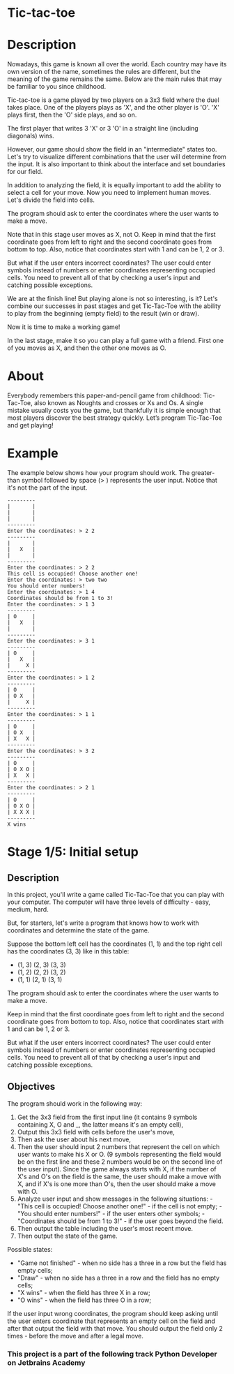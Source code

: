 # Tic-tac-toe

# Description 

Nowadays, this game is known all over the world. Each country may have its own version of the name, sometimes the rules are different, but the meaning of the game remains the same. Below are the main rules that may be familiar to you since childhood.

Tic-tac-toe is a game played by two players on a 3x3 field where the duel takes place. One of the players plays as 'X', and the other player is 'O'. 'X' plays first, then the 'O' side plays, and so on.

The first player that writes 3 'X' or 3 'O' in a straight line (including diagonals) wins.

However, our game should show the field in an "intermediate" states too. Let's try to visualize different combinations that the user will determine from the input. It is also important to think about the interface and set boundaries for our field.

In addition to analyzing the field, it is equally important to add the ability to select a cell for your move. Now you need to implement human moves. Let's divide the field into cells.

The program should ask to enter the coordinates where the user wants to make a move.

Note that in this stage user moves as X, not O. Keep in mind that the first coordinate goes from left to right and the second coordinate goes from bottom to top. Also, notice that coordinates start with 1 and can be 1, 2 or 3.

But what if the user enters incorrect coordinates? The user could enter symbols instead of numbers or enter coordinates representing occupied cells. You need to prevent all of that by checking a user's input and catching possible exceptions.

We are at the finish line! But playing alone is not so interesting, is it? Let's combine our successes in past stages and get Tic-Tac-Toe with the ability to play from the beginning (empty field) to the result (win or draw).

Now it is time to make a working game!

In the last stage, make it so you can play a full game with a friend. First one of you moves as X, and then the other one moves as O.

# About
Everybody remembers this paper-and-pencil game from childhood: Tic-Tac-Toe, also known as Noughts and crosses or Xs and Os. A single mistake usually costs you the game, but thankfully it is simple enough that most players discover the best strategy quickly. Let’s program Tic-Tac-Toe and get playing!

# Example

The example below shows how your program should work.
The greater-than symbol followed by space (> ) represents the user input. Notice that it's not the part of the input.
```
---------
|       |
|       |
|       |
---------
Enter the coordinates: > 2 2
---------
|       |
|   X   |
|       |
---------
Enter the coordinates: > 2 2
This cell is occupied! Choose another one!
Enter the coordinates: > two two
You should enter numbers!
Enter the coordinates: > 1 4
Coordinates should be from 1 to 3!
Enter the coordinates: > 1 3
---------
| O     |
|   X   |
|       |
---------
Enter the coordinates: > 3 1
---------
| O     |
|   X   |
|     X |
---------
Enter the coordinates: > 1 2
---------
| O     |
| O X   |
|     X |
---------
Enter the coordinates: > 1 1
---------
| O     |
| O X   |
| X   X |
---------
Enter the coordinates: > 3 2
---------
| O     |
| O X O |
| X   X |
---------
Enter the coordinates: > 2 1
---------
| O     |
| O X O |
| X X X |
---------
X wins
```

# Stage 1/5: Initial setup

## Description 

In this project, you'll write a game called Tic-Tac-Toe that you can play with your computer. The computer will have three levels of difficulty - easy, medium, hard.

But, for starters, let's write a program that knows how to work with coordinates and determine the state of the game.

Suppose the bottom left cell has the coordinates (1, 1) and the top right cell has the coordinates (3, 3) like in this table:

- (1, 3) (2, 3) (3, 3)
- (1, 2) (2, 2) (3, 2)
- (1, 1) (2, 1) (3, 1)

The program should ask to enter the coordinates where the user wants to make a move.

Keep in mind that the first coordinate goes from left to right and the second coordinate goes from bottom to top. Also, notice that coordinates start with 1 and can be 1, 2 or 3.

But what if the user enters incorrect coordinates? The user could enter symbols instead of numbers or enter coordinates representing occupied cells. You need to prevent all of that by checking a user's input and catching possible exceptions.

## Objectives

The program should work in the following way:
  1. Get the 3x3 field from the first input line (it contains 9 symbols containing X, O and _, the latter means it's an empty cell),
  2. Output this 3x3 field with cells before the user's move,
  3. Then ask the user about his next move,
  4. Then the user should input 2 numbers that represent the cell on which user wants to make his X or O. (9 symbols representing the field would be on the first line and these 2 numbers would be on the second line of the user input). Since the game always starts with X, if the number of X's and O's on the field is the same, the user should make a move with X, and if X's is one more than O's, then the user should make a move with O.
  5. Analyze user input and show messages in the following situations:
    - "This cell is occupied! Choose another one!" - if the cell is not empty;
    - "You should enter numbers!" - if the user enters other symbols;
    - "Coordinates should be from 1 to 3!" - if the user goes beyond the field.
  6. Then output the table including the user's most recent move.
  7. Then output the state of the game.

Possible states:
  - "Game not finished" - when no side has a three in a row but the field has empty cells;
  - "Draw" - when no side has a three in a row and the field has no empty cells;
  - "X wins" - when the field has three X in a row;
  - "O wins" - when the field has three O in a row;

If the user input wrong coordinates, the program should keep asking until the user enters coordinate that represents an empty cell on the field and after that output the field with that move. You should output the field only 2 times - before the move and after a legal move.


### This project is a part of the following track Python Developer on Jetbrains Academy
